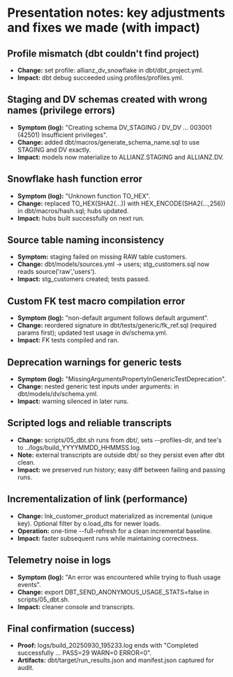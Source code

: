 # Presentation notes: key adjustments and fixes we made (with impact)

## Profile mismatch (dbt couldn't find project)
- **Change:** set profile: allianz_dv_snowflake in dbt/dbt_project.yml.
- **Impact:** dbt debug succeeded using profiles/profiles.yml.

## Staging and DV schemas created with wrong names (privilege errors)
- **Symptom (log):** "Creating schema DV_STAGING / DV_DV … 003001 (42501) Insufficient privileges".
- **Change:** added dbt/macros/generate_schema_name.sql to use STAGING and DV exactly.
- **Impact:** models now materialize to ALLIANZ.STAGING and ALLIANZ.DV.

## Snowflake hash function error
- **Symptom (log):** "Unknown function TO_HEX".
- **Change:** replaced TO_HEX(SHA2(...)) with HEX_ENCODE(SHA2(...,256)) in dbt/macros/hash.sql; hubs updated.
- **Impact:** hubs built successfully on next run.

## Source table naming inconsistency
- **Symptom:** staging failed on missing RAW table customers.
- **Change:** dbt/models/sources.yml → users; stg_customers.sql now reads source('raw','users').
- **Impact:** stg_customers created; tests passed.

## Custom FK test macro compilation error
- **Symptom (log):** "non-default argument follows default argument".
- **Change:** reordered signature in dbt/tests/generic/fk_ref.sql (required params first); updated test usage in dv/schema.yml.
- **Impact:** FK tests compiled and ran.

## Deprecation warnings for generic tests
- **Symptom (log):** "MissingArgumentsPropertyInGenericTestDeprecation".
- **Change:** nested generic test inputs under arguments: in dbt/models/dv/schema.yml.
- **Impact:** warning silenced in later runs.

## Scripted logs and reliable transcripts
- **Change:** scripts/05_dbt.sh runs from dbt/, sets --profiles-dir, and tee's to ../logs/build_YYYYMMDD_HHMMSS.log.
- **Note:** external transcripts are outside dbt/ so they persist even after dbt clean.
- **Impact:** we preserved run history; easy diff between failing and passing runs.

## Incrementalization of link (performance)
- **Change:** lnk_customer_product materialized as incremental (unique key). Optional filter by o.load_dts for newer loads.
- **Operation:** one-time --full-refresh for a clean incremental baseline.
- **Impact:** faster subsequent runs while maintaining correctness.

## Telemetry noise in logs
- **Symptom (log):** "An error was encountered while trying to flush usage events".
- **Change:** export DBT_SEND_ANONYMOUS_USAGE_STATS=false in scripts/05_dbt.sh.
- **Impact:** cleaner console and transcripts.

## Final confirmation (success)
- **Proof:** logs/build_20250930_195233.log ends with "Completed successfully … PASS=29 WARN=0 ERROR=0".
- **Artifacts:** dbt/target/run_results.json and manifest.json captured for audit.